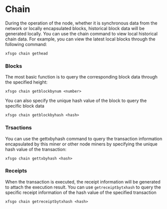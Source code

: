 # Chain

During the operation of the node, whether it is synchronous data from the network or locally encapsulated blocks, historical block data will be generated locally. You can use the chain command to view local historical chain data. For example, you can view the latest local blocks through the following command:

```
xfsgo chain gethead
```

### Blocks

The most basic function is to query the corresponding block data through the specified height:

```
xfsgo chain getblockbynum <number>
```

You can also specify the unique hash value of the block to query the specific block data

```
xfsgo chain getblockbyhash <hash>
```

### Trsactions

You can use the gettxbyhash command to query the transaction information encapsulated by this miner or other node miners by specifying the unique hash value of the transaction:

```
xfsgo chain gettxbyhash <hash>
```

### Receipts

When the transaction is executed, the receipt information will be generated to attach the execution result. You can use `getreceiptbytxhash` to query the specific receipt information of the hash value of the specified transaction

```
xfsgo chain getreceiptbytxhash <hash>
```
